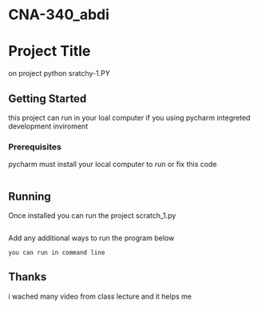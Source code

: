 # CNA-340_abdi

# Project Title 


 on project python sratchy-1.PY

## Getting Started
this project can run in your loal computer if you using pycharm integreted development inviroment


### Prerequisites
pycharm must install your local computer to run or fix this code

```

```

## Running
Once installed you can run the project scratch_1.py

```

```

Add any additional ways to run the program below

```
you can run in command line
```

## Thanks
i wached many video from class lecture and it helps me
